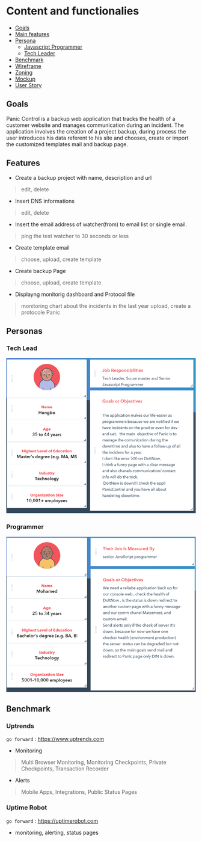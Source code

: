 # Content and functionalies

- [Goals](#Goals)
- [Main features](#Features)
- [Persona](#persona)
  * [Javascript Programmer](#Programmer)
  * [Tech Leader](#Tech-Lead)
- [Benchmark](#Benchmark)
- [Wireframe](#Wireframe)
- [Zoning](#Zoning)
- [Mockup](#Mockup)
- [User Story](#User-Story)

## Goals

Panic Control is a backup web application that tracks the health of a customer website and manages communication during an incident.
The application involves the creation of a project backup, during process the user introduces his data referent to his site and chooses,
create or import the customized templates mail and backup page. 

## Features

- Create a backup project with name, description and url 
> edit, delete 
- Insert DNS informations
> edit, delete
- Insert the email address of watcher(from) to email list or single email.
> ping the test watcher to 30 seconds or less 
- Create template email
> choose, upload, create template
- Create backup Page
> choose, upload, create template
- Displayng monitorig dashboard and Protocol file
> monitoring chart about the incidents in the last year
> upload, create a protocole Panic 

## Personas

### Tech Lead
![](https://github.com/Ioanardelean/PanicControl/blob/master/Panic/persona1.PNG)
### Programmer
![](https://github.com/Ioanardelean/PanicControl/blob/master/Panic/persona2.PNG)

## Benchmark 

### Uptrends
`go forward` : <https://www.uptrends.com>
- Monitoring
> Multi Browser Monitoring, Monitoring Checkpoints, Private Checkpoints, Transaction Recorder
- Alerts
> Mobile Apps, Integrations, Public Status Pages

### Uptime Robot
`go forward` : <https://uptimerobot.com>
- monitoring, alerting, status pages
